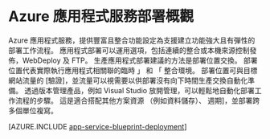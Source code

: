 <properties
    pageTitle="部署至 Azure 應用程式服務應用程式"
    description="瞭解如何將應用程式服務工作部署應用程式"
    keywords="應用程式 azure 服務應用程式服務部署，部署"
    services="app-service"
    documentationCenter=""
    authors="dariagrigoriu"
    manager="wpickett"
    editor=""/>

<tags
    ms.service="app-service"
    ms.workload="na"
    ms.tgt_pltfrm="na"
    ms.devlang="na"
    ms.topic="article"
    ms.date="02/09/2016"
    ms.author="dariagrigoriu"/>

# <a name="azure-app-service-deployment-overview"></a>Azure 應用程式服務部署概觀

Azure 應用程式服務，提供豐富且整合功能設定為支援建立功能強大且有彈性的部署工作流程。 應用程式部署可以運用選項，包括連續的整合或本機來源控制發佈，WebDeploy 及 FTP。 生產應用程式部署建議的方法是部署位置交換。 部署位置代表實際執行應用程式相關聯的臨時 」 和 「 整合環境。 部署位置可與目標網站流量的 [驗證]，並流量可以視需要以供部署沒有向下時間生產交換自動化準備。 透過版本管理產品，例如 Visual Studio 放開管理，可以輕鬆地自動化部署工作流程的步驟。 這是適合搭配其他方案資源 （例如資料儲存）、 週期]，並部署跨多個單位複寫。 

[AZURE.INCLUDE [app-service-blueprint-deployment](../../includes/app-service-blueprint-deployment.md)]
